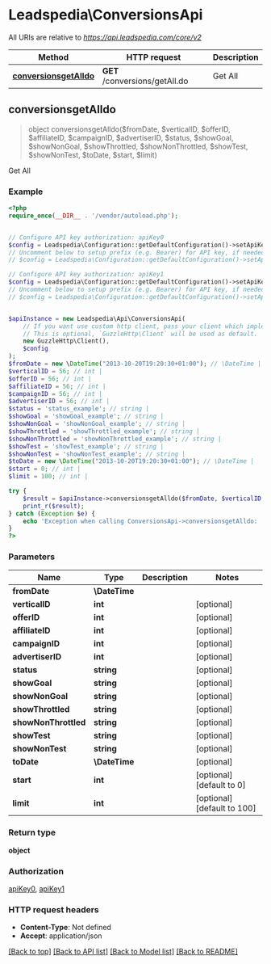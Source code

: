 # Leadspedia\ConversionsApi

All URIs are relative to *https://api.leadspedia.com/core/v2*

Method | HTTP request | Description
------------- | ------------- | -------------
[**conversionsgetAlldo**](ConversionsApi.md#conversionsgetAlldo) | **GET** /conversions/getAll.do | Get All



## conversionsgetAlldo

> object conversionsgetAlldo($fromDate, $verticalID, $offerID, $affiliateID, $campaignID, $advertiserID, $status, $showGoal, $showNonGoal, $showThrottled, $showNonThrottled, $showTest, $showNonTest, $toDate, $start, $limit)

Get All

### Example

```php
<?php
require_once(__DIR__ . '/vendor/autoload.php');


// Configure API key authorization: apiKey0
$config = Leadspedia\Configuration::getDefaultConfiguration()->setApiKey('api_key', 'YOUR_API_KEY');
// Uncomment below to setup prefix (e.g. Bearer) for API key, if needed
// $config = Leadspedia\Configuration::getDefaultConfiguration()->setApiKeyPrefix('api_key', 'Bearer');

// Configure API key authorization: apiKey1
$config = Leadspedia\Configuration::getDefaultConfiguration()->setApiKey('api_secret', 'YOUR_API_KEY');
// Uncomment below to setup prefix (e.g. Bearer) for API key, if needed
// $config = Leadspedia\Configuration::getDefaultConfiguration()->setApiKeyPrefix('api_secret', 'Bearer');


$apiInstance = new Leadspedia\Api\ConversionsApi(
    // If you want use custom http client, pass your client which implements `GuzzleHttp\ClientInterface`.
    // This is optional, `GuzzleHttp\Client` will be used as default.
    new GuzzleHttp\Client(),
    $config
);
$fromDate = new \DateTime("2013-10-20T19:20:30+01:00"); // \DateTime | 
$verticalID = 56; // int | 
$offerID = 56; // int | 
$affiliateID = 56; // int | 
$campaignID = 56; // int | 
$advertiserID = 56; // int | 
$status = 'status_example'; // string | 
$showGoal = 'showGoal_example'; // string | 
$showNonGoal = 'showNonGoal_example'; // string | 
$showThrottled = 'showThrottled_example'; // string | 
$showNonThrottled = 'showNonThrottled_example'; // string | 
$showTest = 'showTest_example'; // string | 
$showNonTest = 'showNonTest_example'; // string | 
$toDate = new \DateTime("2013-10-20T19:20:30+01:00"); // \DateTime | 
$start = 0; // int | 
$limit = 100; // int | 

try {
    $result = $apiInstance->conversionsgetAlldo($fromDate, $verticalID, $offerID, $affiliateID, $campaignID, $advertiserID, $status, $showGoal, $showNonGoal, $showThrottled, $showNonThrottled, $showTest, $showNonTest, $toDate, $start, $limit);
    print_r($result);
} catch (Exception $e) {
    echo 'Exception when calling ConversionsApi->conversionsgetAlldo: ', $e->getMessage(), PHP_EOL;
}
?>
```

### Parameters


Name | Type | Description  | Notes
------------- | ------------- | ------------- | -------------
 **fromDate** | **\DateTime**|  |
 **verticalID** | **int**|  | [optional]
 **offerID** | **int**|  | [optional]
 **affiliateID** | **int**|  | [optional]
 **campaignID** | **int**|  | [optional]
 **advertiserID** | **int**|  | [optional]
 **status** | **string**|  | [optional]
 **showGoal** | **string**|  | [optional]
 **showNonGoal** | **string**|  | [optional]
 **showThrottled** | **string**|  | [optional]
 **showNonThrottled** | **string**|  | [optional]
 **showTest** | **string**|  | [optional]
 **showNonTest** | **string**|  | [optional]
 **toDate** | **\DateTime**|  | [optional]
 **start** | **int**|  | [optional] [default to 0]
 **limit** | **int**|  | [optional] [default to 100]

### Return type

**object**

### Authorization

[apiKey0](../../README.md#apiKey0), [apiKey1](../../README.md#apiKey1)

### HTTP request headers

- **Content-Type**: Not defined
- **Accept**: application/json

[[Back to top]](#) [[Back to API list]](../../README.md#documentation-for-api-endpoints)
[[Back to Model list]](../../README.md#documentation-for-models)
[[Back to README]](../../README.md)

